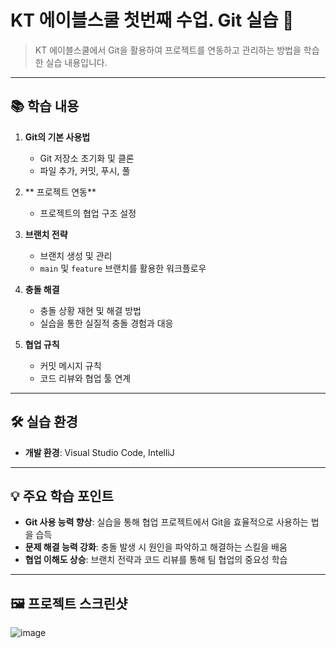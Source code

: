 # KT 에이블스쿨 첫번째 수업. Git 실습 🚀

> KT 에이블스쿨에서 Git을 활용하여 프로젝트를 연동하고 관리하는 방법을 학습한 실습 내용입니다.

---

## 📚 학습 내용

1. **Git의 기본 사용법**
   - Git 저장소 초기화 및 클론
   - 파일 추가, 커밋, 푸시, 풀

2. ** 프로젝트 연동**
   - 프로젝트의 협업 구조 설정

3. **브랜치 전략**
   - 브랜치 생성 및 관리
   - `main` 및 `feature` 브랜치를 활용한 워크플로우

4. **충돌 해결**
   - 충돌 상황 재현 및 해결 방법
   - 실습을 통한 실질적 충돌 경험과 대응

5. **협업 규칙**
   - 커밋 메시지 규칙
   - 코드 리뷰와 협업 툴 연계

---

## 🛠️ 실습 환경

- **개발 환경**: Visual Studio Code, IntelliJ

---

## 💡 주요 학습 포인트

- **Git 사용 능력 향상**: 실습을 통해 협업 프로젝트에서 Git을 효율적으로 사용하는 법을 습득
- **문제 해결 능력 강화**: 충돌 발생 시 원인을 파악하고 해결하는 스킬을 배움
- **협업 이해도 상승**: 브랜치 전략과 코드 리뷰를 통해 팀 협업의 중요성 학습

---

## 🖼️ 프로젝트 스크린샷

![image](https://github.com/user-attachments/assets/b9833cbe-c034-4902-af5d-204b6644244a)

